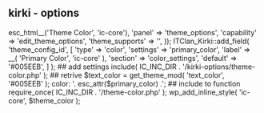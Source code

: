 ## kirki - options 

<?php
ITClan_Kirki::add_section('color_settings', array(
	'title'          => esc_html__('Theme Color', 'ic-core'),
	'panel'          => 'theme_options',
	'capability'     => 'edit_theme_options',
	'theme_supports' => '',
));


ITClan_Kirki::add_field( 'theme_config_id', [
	'type'        => 'color',
	'settings'    => 'primary_color',
	'label'       => __( 'Primary Color', 'ic-core' ),
	'section'     => 'color_settings',
	'default'     => '#005EEB',
] );

## add settings

include( IC_INC_DIR . '/kirki-options/theme-color.php' );


## retrive

$text_color = get_theme_mod( 'text_color', '#005EEB' );
color: '. esc_attr($primary_color) .';



## include to function

require_once( IC_INC_DIR . '/theme-color.php' );
wp_add_inline_style( 'ic-core', $theme_color );